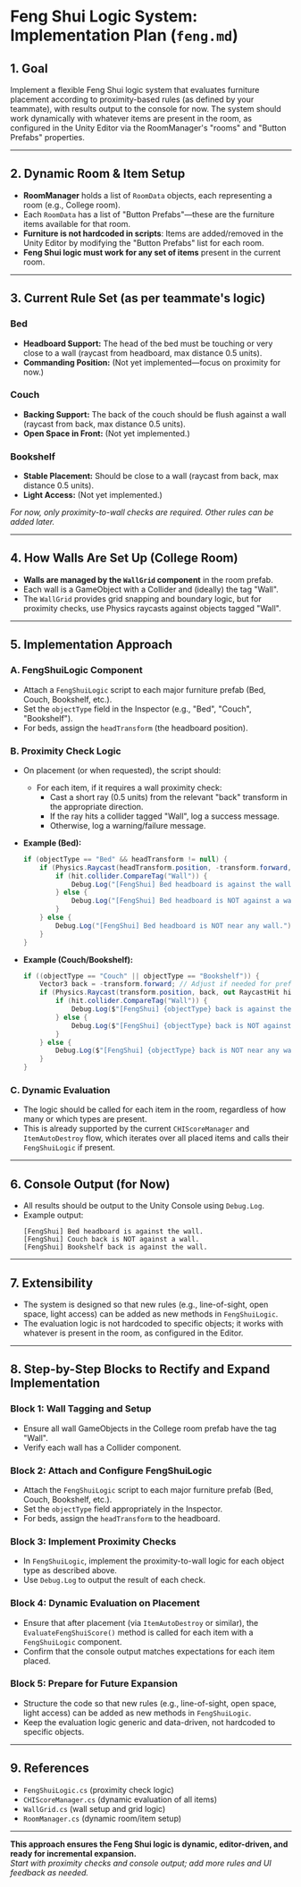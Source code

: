 # Feng Shui Logic System: Implementation Plan (`feng.md`)

## 1. **Goal**

Implement a flexible Feng Shui logic system that evaluates furniture placement according to proximity-based rules (as defined by your teammate), with results output to the console for now. The system should work dynamically with whatever items are present in the room, as configured in the Unity Editor via the RoomManager's "rooms" and "Button Prefabs" properties.

---

## 2. **Dynamic Room & Item Setup**

- **RoomManager** holds a list of `RoomData` objects, each representing a room (e.g., College room).
- Each `RoomData` has a list of "Button Prefabs"—these are the furniture items available for that room.
- **Furniture is not hardcoded in scripts**: Items are added/removed in the Unity Editor by modifying the "Button Prefabs" list for each room.
- **Feng Shui logic must work for any set of items** present in the current room.

---

## 3. **Current Rule Set (as per teammate's logic)**

### **Bed**
- **Headboard Support:** The head of the bed must be touching or very close to a wall (raycast from headboard, max distance 0.5 units).
- **Commanding Position:** (Not yet implemented—focus on proximity for now.)

### **Couch**
- **Backing Support:** The back of the couch should be flush against a wall (raycast from back, max distance 0.5 units).
- **Open Space in Front:** (Not yet implemented.)

### **Bookshelf**
- **Stable Placement:** Should be close to a wall (raycast from back, max distance 0.5 units).
- **Light Access:** (Not yet implemented.)

*For now, only proximity-to-wall checks are required. Other rules can be added later.*

---

## 4. **How Walls Are Set Up (College Room)**

- **Walls are managed by the `WallGrid` component** in the room prefab.
- Each wall is a GameObject with a Collider and (ideally) the tag "Wall".
- The `WallGrid` provides grid snapping and boundary logic, but for proximity checks, use Physics raycasts against objects tagged "Wall".

---

## 5. **Implementation Approach**

### **A. FengShuiLogic Component**

- Attach a `FengShuiLogic` script to each major furniture prefab (Bed, Couch, Bookshelf, etc.).
- Set the `objectType` field in the Inspector (e.g., "Bed", "Couch", "Bookshelf").
- For beds, assign the `headTransform` (the headboard position).

### **B. Proximity Check Logic**

- On placement (or when requested), the script should:
  - For each item, if it requires a wall proximity check:
    - Cast a short ray (0.5 units) from the relevant "back" transform in the appropriate direction.
    - If the ray hits a collider tagged "Wall", log a success message.
    - Otherwise, log a warning/failure message.

- **Example (Bed):**
  ```csharp
  if (objectType == "Bed" && headTransform != null) {
      if (Physics.Raycast(headTransform.position, -transform.forward, out RaycastHit hit, 0.5f)) {
          if (hit.collider.CompareTag("Wall")) {
              Debug.Log("[FengShui] Bed headboard is against the wall.");
          } else {
              Debug.Log("[FengShui] Bed headboard is NOT against a wall.");
          }
      } else {
          Debug.Log("[FengShui] Bed headboard is NOT near any wall.");
      }
  }
  ```

- **Example (Couch/Bookshelf):**
  ```csharp
  if ((objectType == "Couch" || objectType == "Bookshelf")) {
      Vector3 back = -transform.forward; // Adjust if needed for prefab orientation
      if (Physics.Raycast(transform.position, back, out RaycastHit hit, 0.5f)) {
          if (hit.collider.CompareTag("Wall")) {
              Debug.Log($"[FengShui] {objectType} back is against the wall.");
          } else {
              Debug.Log($"[FengShui] {objectType} back is NOT against a wall.");
          }
      } else {
          Debug.Log($"[FengShui] {objectType} back is NOT near any wall.");
      }
  }
  ```

### **C. Dynamic Evaluation**

- The logic should be called for each item in the room, regardless of how many or which types are present.
- This is already supported by the current `CHIScoreManager` and `ItemAutoDestroy` flow, which iterates over all placed items and calls their `FengShuiLogic` if present.

---

## 6. **Console Output (for Now)**

- All results should be output to the Unity Console using `Debug.Log`.
- Example output:
  ```
  [FengShui] Bed headboard is against the wall.
  [FengShui] Couch back is NOT against a wall.
  [FengShui] Bookshelf back is against the wall.
  ```

---

## 7. **Extensibility**

- The system is designed so that new rules (e.g., line-of-sight, open space, light access) can be added as new methods in `FengShuiLogic`.
- The evaluation logic is not hardcoded to specific objects; it works with whatever is present in the room, as configured in the Editor.

---

## 8. **Step-by-Step Blocks to Rectify and Expand Implementation**

### **Block 1: Wall Tagging and Setup**
- Ensure all wall GameObjects in the College room prefab have the tag "Wall".
- Verify each wall has a Collider component.

### **Block 2: Attach and Configure FengShuiLogic**
- Attach the `FengShuiLogic` script to each major furniture prefab (Bed, Couch, Bookshelf, etc.).
- Set the `objectType` field appropriately in the Inspector.
- For beds, assign the `headTransform` to the headboard.

### **Block 3: Implement Proximity Checks**
- In `FengShuiLogic`, implement the proximity-to-wall logic for each object type as described above.
- Use `Debug.Log` to output the result of each check.

### **Block 4: Dynamic Evaluation on Placement**
- Ensure that after placement (via `ItemAutoDestroy` or similar), the `EvaluateFengShuiScore()` method is called for each item with a `FengShuiLogic` component.
- Confirm that the console output matches expectations for each item placed.

### **Block 5: Prepare for Future Expansion**
- Structure the code so that new rules (e.g., line-of-sight, open space, light access) can be added as new methods in `FengShuiLogic`.
- Keep the evaluation logic generic and data-driven, not hardcoded to specific objects.

---

## 9. **References**

- `FengShuiLogic.cs` (proximity check logic)
- `CHIScoreManager.cs` (dynamic evaluation of all items)
- `WallGrid.cs` (wall setup and grid logic)
- `RoomManager.cs` (dynamic room/item setup)

---

**This approach ensures the Feng Shui logic is dynamic, editor-driven, and ready for incremental expansion.**  
*Start with proximity checks and console output; add more rules and UI feedback as needed.* 